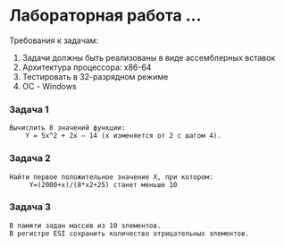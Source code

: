 # Лабораторная работа ... 

Требования к задачам:
1. Задачи должны быть реализованы в виде ассемблерных вставок
2. Архитектура процессора: x86-64
3. Тестировать в 32-разрядном режиме
4. ОС - Windows


### Задача 1
    Вычислить 8 значений функции:
        Y = 5х^2 + 2x – 14 (х изменяется от 2 с шагом 4).

### Задача 2
    Найти первое положительное значение X, при котором:
         Y=(2000+х)/(8*х2+25) станет меньше 10

### Задача 3
    В памяти задан массив из 10 элементов.  
    В регистре ESI сохранить количество отрицательных элементов.